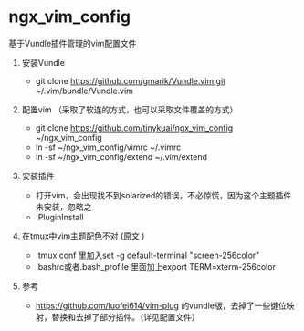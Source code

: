# ngx_vim_config

基于Vundle插件管理的vim配置文件

1. 安装Vundle
    - git clone https://github.com/gmarik/Vundle.vim.git ~/.vim/bundle/Vundle.vim

2. 配置vim （采取了软连的方式，也可以采取文件覆盖的方式）
    - git clone https://github.com/tinykuai/ngx_vim_config ~/ngx_vim_config
    - ln -sf ~/ngx_vim_config/vimrc ~/.vimrc
    - ln -sf ~/ngx_vim_config/extend ~/.vim/extend

3. 安装插件
    - 打开vim，会出现找不到solarized的错误，不必惊慌，因为这个主题插件未安装，忽略之
    - :PluginInstall

4. 在tmux中vim主题配色不对 ([原文](http://blog.theerrorlog.com/when-tmux-runs-under-8-colors-mode.html "当tmux以8色模式运行……") )
    - .tmux.conf 里加入set -g default-terminal "screen-256color"
    - .bashrc或者.bash_profile 里面加上export TERM=xterm-256color
    
5. 参考
    - https://github.com/luofei614/vim-plug 的vundle版，去掉了一些键位映射，替换和去掉了部分插件。（详见配置文件）
